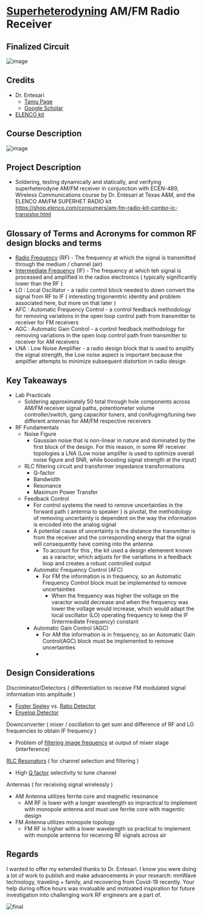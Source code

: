 # [Superheterodyning](https://en.wikipedia.org/wiki/Superheterodyne_receiver) AM/FM Radio Receiver 

## Finalized Circuit
![image](https://user-images.githubusercontent.com/61887299/236638341-f4ba2f65-112b-481f-ba2a-865e8f8638f5.png)



## Credits
- Dr. Entesari
  - [Tamu Page](https://engineering.tamu.edu/electrical/profiles/kentesari.html)
  - [Google Scholar](https://scholar.google.com/citations?user=_ZYmEFEAAAAJ&hl)
- [ELENCO kit](https://shop.elenco.com/consumers/am-fm-radio-kit-combo-ic-transistor.html)

## Course Description

![image](https://user-images.githubusercontent.com/61887299/236608637-a8c97562-3681-472e-aec6-9c9105861309.png)


## Project Description
- Soldering, testing dynamically and statically, and verifying superheterodyne AM/FM receiver in conjunction with ECEN-489, Wireless Communications course by Dr. Entesari at Texas A&amp;M, and  the ELENCO AM/FM SUPERHET RADIO kit https://shop.elenco.com/consumers/am-fm-radio-kit-combo-ic-transistor.html 

## Glossary of Terms and Acronyms for common RF design blocks and terms
- <ins>Radio Frequency</ins> (RF) - The frequency at which the signal is transmitted through the medium / channel (air)
- <ins>Intermediate Frequency</ins> (IF) - The frequency at which teh signal is processed and amplified in the radios electronics ( typically significantly lower than the RF )
- LO : Local Oscillator - a radio control block needed to down convert the signal from RF to IF ( interesting trigonemtric identity and problem associated here, but more on that later )
- AFC : Automatic Frequency Control - a control feedback methodology for removing variations in the open loop control path from transmitter to receiver for FM receivers
- AGC : Automatic Gain Control - a control feedback methodology for removing variations in the open loop control path from transmitter to receiver for AM receivers
- LNA : Low Noise Amplifier - a radio design block that is used to amplify the signal strength, the Low noise aspect is important because the amplifier attempts to minimize subsequent distortion in radio design

## Key Takeaways 
- Lab Practicals
  - Soldering approximately 50 total through hole components across AM/FM receiver signal paths, potentiometer volume controller/switch, gang capacitor tuners, and conifugirng/tuning two different antennas for AM/FM respective receivers
- RF Fundamentals
  - Noise Figure
    - Gaussian noise that is non-linear in nature and dominated by the first block of the design. For this reason, in some RF receiver topologies a LNA (Low noise amplifer is used to optimize overall noise figure and SNR, while boosting signal strength at the input)
  - RLC filtering circuit and transformer impedance transformations
    - Q-factor
    - Bandwidth
    - Resonance
    - Maximum Power Transfer
  - Feedback Control
    - For control systems the need to remove uncertainties in the forward path ( antenna to speaker ) is pivotal, the methodology of removing uncertainty is dependent on the way the information is encoded into the analog signal
    - A potential cause of uncertainty is the distance the transmitter is from the receiver and the corresponding energy that the signal will consequently have coming into the antenna
      - To account for this , the kit used a design elemenent known as a varactor, which adjusts for the variations in a feedback loop and creates a robust controlled output
    - Automatic Frequency Control (AFC)
      - For FM the information is in frequency, so an Automatic Frequency Control block must be implemented to remove uncertainties
          - When the frequency was higher the voltage on the varactor would decrease and when the frequency was lower the voltage would increase, which would adapt the local oscillator (LO) operating frequency to keep the IF (Intermediate Frequency) constant
    - Automatic Gain Control (AGC)
      - For AM the information is in frequency, so an Automatic Gain Control(AGC) block must be implemented to remove uncertainties
      - 
  
## Design Considerations

Discriminator/Detectors ( differentiation to receive FM modulated signal information into amplitude )
- [Foster Seeley](https://en.wikipedia.org/wiki/Foster%E2%80%93Seeley_discriminator) vs. [Ratio Detector](https://en.wikipedia.org/wiki/Ratio_detector)
- [Envelop Detector](https://en.wikipedia.org/wiki/Envelope_detector)


Downconverter ( mixer / oscillation to get sum and difference of RF and LO frequencies to obtain IF frequency )
- Problem of [filtering image frequency](https://en.wikipedia.org/?title=Image_frequency&redirect=no) at output of mixer stage (interference)


[RLC Resonators](https://en.wikipedia.org/wiki/RLC_circuit) ( for channel selection and filtering )
-   High [Q factor](https://en.wikipedia.org/wiki/Q_factor) selectivity to tune channel 


Antennas ( for receiving signal wirelessly )
- AM Antenna utilizes ferrite core and magnetic resonance  
  - AM RF is lower with a longer wavelength so impractical to implement with monopole antenna and must use ferrite core with magentic design
- FM Antenna utilizes monopole topology
  - FM RF is higher with a lower wavelength so practical to implement with monpole antenna for receiving RF signals across air
  
## Regards

I wanted to offer my extended thanks to Dr. Entesari. I know you were doing a lot of work to publish and make advancements in your research: mmWave technology, traveling + family, and recovering from Covid-19 recently. Your help during office hours was invaluable and motivated inspiration for future investigation into challenging work RF engineers are a part of.

![final](https://user-images.githubusercontent.com/61887299/236639110-32417956-10d4-471c-b96b-f9c91d926950.jpg)

  
  
